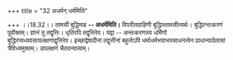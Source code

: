 +++
title = "32 अधर्मन् धर्ममिति"

+++
।।18.32।। तामसीं बुद्धिमाह **-- अधर्ममिति।** विपरीतग्राहिणी
बुद्धिस्तामसीत्यर्थः। बुद्धिरन्तःकरणं पूर्वोक्तम्। ज्ञानं तु तद्वृत्तिः।
धृतिरपि तद्वृत्तिरेव। यद्वा -- अन्तःकरणस्य धर्मिणो
बुद्धिरप्यध्यवसायलक्षणाद्वृत्तिरेव। इच्छाद्वेषादीनां तद्वृत्तीनां
बहुत्वेऽपि धर्माधर्मभयाभयसाधनत्वेन प्राधान्यादेतासां त्रैविध्यमुक्तम्।
उपलक्षणं चैतदन्यासाम्।

